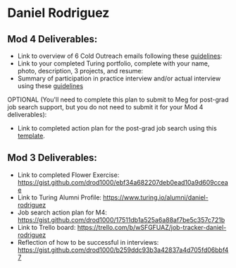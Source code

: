 # Daniel Rodriguez

## Mod 4 Deliverables:
* Link to overview of 6 Cold Outreach emails following these [guidelines](https://github.com/turingschool/career-development-curriculum/blob/master/module_four/cold_outreach_deliverable_guidelines.md):
* Link to your completed Turing portfolio, complete with your name, photo, description, 3 projects, and resume:
* Summary of participation in practice interview and/or actual interview using these [guidelines](https://github.com/turingschool/career-development-curriculum/blob/master/module_four/interview_practice_reflection_guidelines.md)


OPTIONAL (You'll need to complete this plan to submit to Meg for post-grad job search support, but you do not need to submit it for your Mod 4 deliverables):
* Link to completed action plan for the post-grad job search using this [template](https://github.com/turingschool/career-development-curriculum/blob/master/module_four/post_grad_plan.md). 

## Mod 3 Deliverables:

* Link to completed Flower Exercise: https://gist.github.com/drod1000/ebf34a682207deb0ead10a9d609cceae
* Link to Turing Alumni Profile: https://www.turing.io/alumni/daniel-rodriguez
* Job search action plan for M4: https://gist.github.com/drod1000/17511db1a525a6a88af7be5c357c721b
* Link to Trello board: https://trello.com/b/wSFGFUAZ/job-tracker-daniel-rodriguez
* Reflection of how to be successful in interviews: https://gist.github.com/drod1000/b259ddc93b3a42837a4d705fd06bbf47
